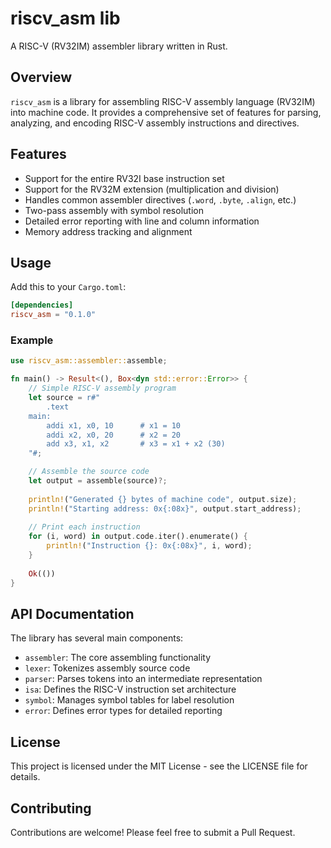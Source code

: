 # riscv_asm lib
A RISC-V (RV32IM) assembler library written in Rust.

## Overview

`riscv_asm` is a library for assembling RISC-V assembly language (RV32IM) into machine code. It provides a comprehensive set of features for parsing, analyzing, and encoding RISC-V assembly instructions and directives.

## Features

- Support for the entire RV32I base instruction set
- Support for the RV32M extension (multiplication and division)
- Handles common assembler directives (`.word`, `.byte`, `.align`, etc.)
- Two-pass assembly with symbol resolution
- Detailed error reporting with line and column information
- Memory address tracking and alignment

## Usage

Add this to your `Cargo.toml`:

```toml
[dependencies]
riscv_asm = "0.1.0"
```

### Example

```rust
use riscv_asm::assembler::assemble;

fn main() -> Result<(), Box<dyn std::error::Error>> {
    // Simple RISC-V assembly program
    let source = r#"
        .text
    main:
        addi x1, x0, 10      # x1 = 10
        addi x2, x0, 20      # x2 = 20
        add x3, x1, x2       # x3 = x1 + x2 (30)
    "#;

    // Assemble the source code
    let output = assemble(source)?;
    
    println!("Generated {} bytes of machine code", output.size);
    println!("Starting address: 0x{:08x}", output.start_address);
    
    // Print each instruction
    for (i, word) in output.code.iter().enumerate() {
        println!("Instruction {}: 0x{:08x}", i, word);
    }
    
    Ok(())
}
```

## API Documentation

The library has several main components:

- `assembler`: The core assembling functionality
- `lexer`: Tokenizes assembly source code
- `parser`: Parses tokens into an intermediate representation
- `isa`: Defines the RISC-V instruction set architecture
- `symbol`: Manages symbol tables for label resolution
- `error`: Defines error types for detailed reporting

## License

This project is licensed under the MIT License - see the LICENSE file for details.

## Contributing

Contributions are welcome! Please feel free to submit a Pull Request.